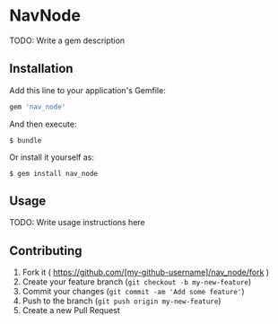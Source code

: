 # NavNode

TODO: Write a gem description

## Installation

Add this line to your application's Gemfile:

```ruby
gem 'nav_node'
```

And then execute:

    $ bundle

Or install it yourself as:

    $ gem install nav_node

## Usage

TODO: Write usage instructions here

## Contributing

1. Fork it ( https://github.com/[my-github-username]/nav_node/fork )
2. Create your feature branch (`git checkout -b my-new-feature`)
3. Commit your changes (`git commit -am 'Add some feature'`)
4. Push to the branch (`git push origin my-new-feature`)
5. Create a new Pull Request
